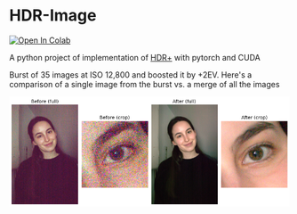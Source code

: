 # HDR-Image
 
[![Open In Colab](https://colab.research.google.com/assets/colab-badge.svg)](https://colab.research.google.com/drive/1ifGEE_hTMsQDrP52-_IUFW6eFEhpPjcD?usp=sharing)

A python project of implementation of [HDR+](https://github.com/Nived151/HDR-Image/blob/HDR-with-pytorch/hdrplus.pdf) with pytorch and CUDA

Burst of 35 images at ISO 12,800 and boosted it by +2EV. Here's a comparison of a single image from the burst vs. a merge of all the images
 
![alt text](https://github.com/Nived151/HDR-Image/blob/HDR-with-pytorch/before%20and%20after.png)
